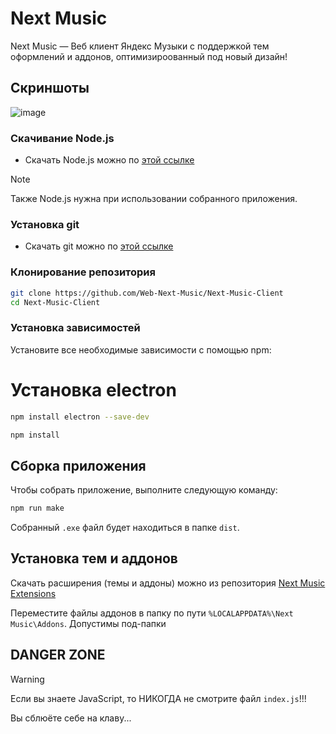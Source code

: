 # Next Music

Next Music — Веб клиент Яндекс Музыки с поддержкой тем оформлений и аддонов, оптимизироованный под новый дизайн!

## Скриншоты
![image](https://github.com/user-attachments/assets/5a2903ad-f755-4da0-8c25-27402e97a19a)

### Скачивание Node.js

- Скачать Node.js можно по [этой ссылке](https://nodejs.org/dist/v21.7.3/node-v21.7.3-x64.msi)

>[!NOTE]
>Также Node.js нужна при использовании собранного приложения.

### Установка git
- Скачать git можно по [этой ссылке](https://github.com/git-for-windows/git/releases/download/v2.44.0.windows.1/Git-2.44.0-64-bit.exe)

### Клонирование репозитория

```bash
git clone https://github.com/Web-Next-Music/Next-Music-Client
cd Next-Music-Client
```

### Установка зависимостей

Установите все необходимые зависимости с помощью npm:

# Установка electron
```bash
npm install electron --save-dev
```

```bash
npm install
```

## Сборка приложения

Чтобы собрать приложение, выполните следующую команду:

```bash
npm run make
```

Собранный `.exe` файл будет находиться в папке `dist`.

## Установка тем и аддонов

Скачать расширения (темы и аддоны) можно из репозитория [Next Music Extensions](https://github.com/Web-Next-Music/Next-Music-Extensions)

Переместите файлы аддонов в папку по пути `%LOCALAPPDATA%\Next Music\Addons`. Допустимы под-папки

## DANGER ZONE

>[!WARNING]
>Если вы знаете JavaScript, то НИКОГДА не смотрите файл `index.js`!!!
>
>Вы сблюёте себе на клаву...
